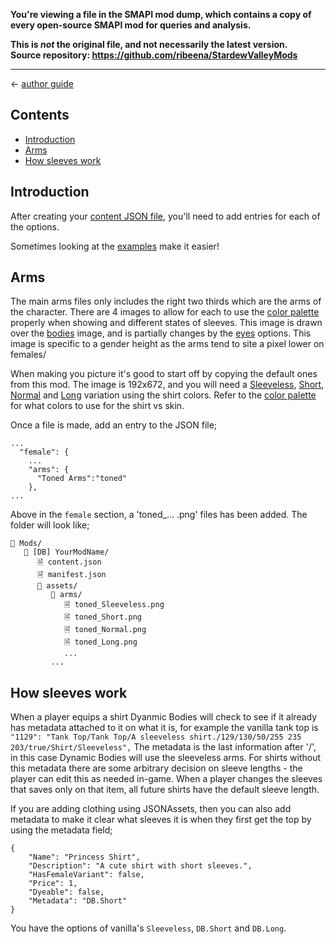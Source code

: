**You're viewing a file in the SMAPI mod dump, which contains a copy of every open-source SMAPI mod
for queries and analysis.**

**This is _not_ the original file, and not necessarily the latest version.**  
**Source repository: https://github.com/ribeena/StardewValleyMods**

----

← [author guide](../author-guide.md)

## Contents
* [Introduction](#introduction)
* [Arms](#arms)
* [How sleeves work](#how-sleeves-work)

## Introduction
After creating your [content JSON file](../author-guide.md#body-parts), you'll need to add
entries for each of the options.

Sometimes looking at the [examples](https://www.nexusmods.com/stardewvalley/mods/12893?tab=files#file-container-optional-files) make it easier!

## Arms
The main arms files only includes the right two thirds which are the arms of the character.
There are 4 images to allow for each to use the [color palette](color-palette.md) properly when showing and different
states of sleeves. This image is drawn over the [bodies](bodies.md) image, and is partially
changes by the [eyes](face-and-parts.md#eyes) options. This image is specific to
a gender height as the arms tend to site a pixel lower on females/

When making you picture it's good to start off by copying the
default ones from this mod. The image is
192x672, and you will need a [Sleeveless](../../asset/Character/arm_Sleeveless.png),
[Short](../../asset/Character/arm_Short.png), [Normal](../../asset/Character/arm_Normal.png) and
[Long](../../asset/Character/arm_Long.png) variation using the shirt colors. Refer to
the [color palette](color-palette.md) for what colors to use for the shirt vs skin.

Once a file is made, add an entry to the JSON file;

```
...
  "female": {
    ...
    "arms": {
      "Toned Arms":"toned"
    },
...
```
Above in the `female` section, a 'toned_... .png' files has been added. The folder will look like;
```
📁 Mods/
   📁 [DB] YourModName/
      🗎 content.json
      🗎 manifest.json
      📁 assets/
         📁 arms/
            🗎 toned_Sleeveless.png
            🗎 toned_Short.png
            🗎 toned_Normal.png
            🗎 toned_Long.png
            ...
         ...
```
## How sleeves work
When a player equips a shirt Dyanmic Bodies will check to see if it already has metadata
attached to it on what it is, for example the vanilla tank top is
`"1129": "Tank Top/Tank Top/A sleeveless shirt./129/130/50/255 235 203/true/Shirt/Sleeveless",`
The metadata is the last information after '/', in this case Dynamic Bodies will use
the sleeveless arms. For shirts without this metadata there are some
arbitrary decision on sleeve lengths - the player can edit this as needed in-game. When
a player changes the sleeves that saves only on that item, all future shirts
have the default sleeve length.

If you are adding clothing using JSONAssets, then you can also
add metadata to make it clear what sleeves it is when they first get the top
by using the metadata field;
```
{
    "Name": "Princess Shirt",
    "Description": "A cute shirt with short sleeves.",
    "HasFemaleVariant": false,
    "Price": 1,
    "Dyeable": false,
    "Metadata": "DB.Short"
}
```
You have the options of vanilla's `Sleeveless`, `DB.Short` and `DB.Long`.